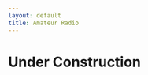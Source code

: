 ```yaml
---
layout: default
title: Amateur Radio
---
```


<div class="container text-center">
  <h1>Under Construction</h1>

</div>
